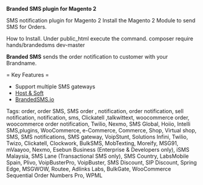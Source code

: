 **Branded SMS plugin for Magento 2**

SMS notification plugin for Magento 2
Install the Magento 2 Module to send SMS for Orders.

How to Install.
Under public_html execute the command.
composer require hands/brandedsms dev-master

**Branded SMS** sends the order notification to customer with your Brandname.

= Key Features =
 * Support multiple SMS gateways
 * [Host & Soft](https://hostandsoft.com/branded-sms-pakistan)
 * [BrandedSMS.io](https://brandedsms.io)

Tags: order, order SMS, SMS order , notification, order notification, sell notification, notification, sms, Clickatell ,talkwittext, woocommerce order, woocommerce order notification, Twilio, Nexmo, SMS Global, Hoiio, Intelli SMS,plugins, WooCommerce, e-Commerce, Commerce, Shop, Virtual shop, SMS, SMS notifications, SMS gateway, VoipStunt, Solutions Infini, Twilio, Twizo, Clickatell, Clockwork, BulkSMS, MobTexting, Moreify, MSG91, mVaayoo, Nexmo, Esebun Business (Enterprise & Developers only), iSMS Malaysia, SMS Lane (Transactional SMS only), SMS Country, LabsMobile Spain, Plivo, VoipBusterPro, VoipBuster, SMS Discount, SIP Discount, Spring Edge, MSGWOW, Routee, Adlinks Labs, BulkGate, WooCommerce Sequential Order Numbers Pro, WPML

